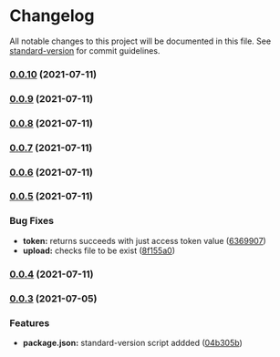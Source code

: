 # Changelog

All notable changes to this project will be documented in this file. See [standard-version](https://github.com/conventional-changelog/standard-version) for commit guidelines.

### [0.0.10](https://github.com/slavshik/fb-instant-tools/compare/v0.0.8...v0.0.10) (2021-07-11)

### [0.0.9](https://github.com/slavshik/fb-instant-tools/compare/v0.0.8...v0.0.9) (2021-07-11)

### [0.0.8](https://github.com/slavshik/fb-instant-tools/compare/v0.0.7...v0.0.8) (2021-07-11)

### [0.0.7](https://github.com/slavshik/fb-instant-tools/compare/v0.0.6...v0.0.7) (2021-07-11)

### [0.0.6](https://github.com/slavshik/fb-instant-tools/compare/v0.0.5...v0.0.6) (2021-07-11)

### [0.0.5](https://github.com/alex-slv4/fb-instant-tools/compare/v0.0.4...v0.0.5) (2021-07-11)


### Bug Fixes

* **token:** returns succeeds with just access token value ([6369907](https://github.com/alex-slv4/fb-instant-tools/commit/63699073f566b557413080c4876d91cde34ce999))
* **upload:** checks file to be exist ([8f155a0](https://github.com/alex-slv4/fb-instant-tools/commit/8f155a04bc667be4420b146f81f3064475fa16b3))

### [0.0.4](https://github.com/alex-slv4/fb-instant-tools/compare/v0.0.3...v0.0.4) (2021-07-11)

### [0.0.3](https://github.com/alex-slv4/fb-instant-tools/compare/v0.0.2...v0.0.3) (2021-07-05)


### Features

* **package.json:** standard-version script addded ([04b305b](https://github.com/alex-slv4/fb-instant-tools/commit/04b305be5aa90bd92d85f263da45ee83ceb3dc07))
